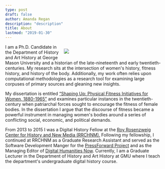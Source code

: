 ```yaml
---
type: post
draft: false
author: Amanda Regan
description: "description"
title: About
lastmod: "2019-01-30"
---
```


<figure style="width:275px; float: right; margin-left: 15px;">
<img src="/images/profile_picture.jpg" >
</figure>
I am a Ph.D. Candidate in the Department of History and Art History at George Mason University and a historian of the late-nineteenth and early twentieth-centuries. My research sits at the intersection of women's history, fitness history, and history of the body. Additionally, my work often relies upon computational methodologies as a research tool for examining large corpuses of primary sources and gleaning new insights.

My dissertation is entitled [“Shaping Up: Physical Fitness Initiatives for Women, 1880-1965”](/shapingup) and examines particular instances in the twentieth-century when patriarchal forces sought to encourage the fitness of female bodies. In the dissertation I argue that the discourse of fitness became a powerful instrument in managing women's bodies around a series of conflicting social, economic, and political demands.

From 2013 to 2015 I was a Digital History Fellow at the [Roy Rosenzweig Center for History and New Media (RRCHNM).](https://rrchnm.org) Following my fellowship, I continued at RRCHNM as a Graduate Research Assistant and served as the Software Development Manger for the [PressForward Project](http://www.pressforward.org) and as the Managing Editor of [Digital Humanities Now](http://www.digitalhumanitiesnow.org). Currently, I am a Graduate Lecturer in the Department of History and Art History at GMU where I teach the department's undergraduate digital history course.
